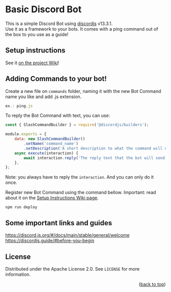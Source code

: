 # Basic Discord Bot

This is a simple Discord Bot using [discordjs](https://github.com/discordjs/discord.js) v13.3.1.  
Use it as a framework to your bots. It comes with a ping command out of the box to you use as a guide!

## Setup instructions
See it [on the project Wiki](https://github.com/xrissmark/BasicDiscordBot/wiki/Setup-Instructions)!
  
## Adding Commands to your bot!
  
Create a new file on `commands` folder, naming it with the new Bot Command name you like and add .js extension.
```js
ex.: ping.js
```
  
To reply the Bot Command with text, you can use:
```js
const { SlashCommandBuilder } = require('@discordjs/builders');

module.exports = {
	data: new SlashCommandBuilder()
		.setName('command_name')
		.setDescription('A short description to what the command will do!'),
	async execute(interaction) {
		await interaction.reply('The reply text that the bot will send!');
	},
};
```
  
Note: you always have to reply the `interaction`. And you can only do it once.

Register new Bot Command using the command bellow. Important: read about it on the [Setup Instructions Wiki page](https://github.com/xrissmark/BasicDiscordBot/wiki/Setup-Instructions).

```sh-session
npm run deploy 
```
  
## Some important links and guides

https://discord.js.org/#/docs/main/stable/general/welcome  
https://discordjs.guide/#before-you-begin

<!-- LICENSE -->
## License

Distributed under the Apache License 2.0. See `LICENSE` for more information.

<p align="right">(<a href="#top">back to top</a>)</p>
